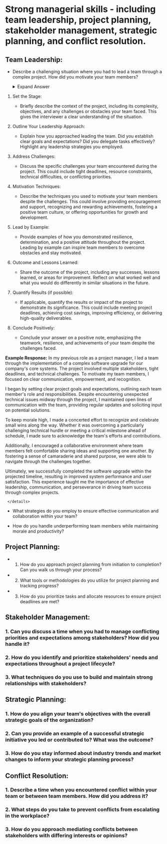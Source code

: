 # Strong managerial skills - including team leadership, project planning, stakeholder management, strategic planning, and conflict resolution.

## Team Leadership:

 - Describe a challenging situation where you had to lead a team through a complex project. How did you motivate your team members?

    <details>
      <summary>Expand Answer</summary>
  
        Answering a question about leading a team through a complex project and motivating team members, it's essential to provide a structured response that highlights your leadership skills, problem-solving abilities, and           interpersonal effectiveness. Here's a suggested approach:
  
1. Set the Stage:
    * Briefly describe the context of the project, including its complexity, objectives, and any challenges or obstacles your team faced. This gives the interviewer a clear understanding of the situation.
      
2. Outline Your Leadership Approach:
    * Explain how you approached leading the team. Did you establish clear goals and expectations? Did you delegate tasks effectively? Highlight any leadership strategies you employed.
  
3. Address Challenges:
    * Discuss the specific challenges your team encountered during the project. This could include tight deadlines, resource constraints, technical difficulties, or conflicting priorities.

4. Motivation Techniques:
    * Describe the techniques you used to motivate your team members despite the challenges. This could involve providing encouragement and support, recognizing and rewarding achievements, fostering a positive team culture, or offering opportunities for growth and development.

5. Lead by Example:
    * Provide examples of how you demonstrated resilience, determination, and a positive attitude throughout the project. Leading by example can inspire team members to overcome obstacles and stay motivated.

6. Outcome and Lessons Learned:
    * Share the outcome of the project, including any successes, lessons learned, or areas for improvement. Reflect on what worked well and what you would do differently in similar situations in the future.

7. Quantify Results (if possible):
    * If applicable, quantify the results or impact of the project to demonstrate its significance. This could include meeting project deadlines, achieving cost savings, improving efficiency, or delivering high-quality deliverables.

8. Conclude Positively:
    * Conclude your answer on a positive note, emphasizing the teamwork, resilience, and achievements of your team despite the challenges faced.

**Example Response:**
In my previous role as a project manager, I led a team through the implementation of a complex software upgrade for our company's core systems. The project involved multiple stakeholders, tight deadlines, and technical challenges. To motivate my team members, I focused on clear communication, empowerment, and recognition.

I began by setting clear project goals and expectations, outlining each team member's role and responsibilities. Despite encountering unexpected technical issues midway through the project, I maintained open lines of communication with the team, providing regular updates and soliciting input on potential solutions.

To keep morale high, I made a concerted effort to recognize and celebrate small wins along the way. Whether it was overcoming a particularly challenging technical hurdle or meeting a critical milestone ahead of schedule, I made sure to acknowledge the team's efforts and contributions.

Additionally, I encouraged a collaborative environment where team members felt comfortable sharing ideas and supporting one another. By fostering a sense of camaraderie and shared purpose, we were able to navigate through the challenges together.

Ultimately, we successfully completed the software upgrade within the projected timeline, resulting in improved system performance and user satisfaction. This experience taught me the importance of effective leadership, communication, and perseverance in driving team success through complex projects.

     </details>

 - What strategies do you employ to ensure effective communication and collaboration within your team?

 - How do you handle underperforming team members while maintaining morale and productivity?

## Project Planning:

  *  1. How do you approach project planning from initiation to completion? Can you walk us through your process?

  *  2. What tools or methodologies do you utilize for project planning and tracking progress?

  *  3. How do you prioritize tasks and allocate resources to ensure project deadlines are met?

## Stakeholder Management:

### 1. Can you discuss a time when you had to manage conflicting priorities and expectations among stakeholders? How did you handle it?

### 2. How do you identify and prioritize stakeholders' needs and expectations throughout a project lifecycle?

### 3. What techniques do you use to build and maintain strong relationships with stakeholders?

## Strategic Planning:

### 1. How do you align your team's objectives with the overall strategic goals of the organization?

### 2. Can you provide an example of a successful strategic initiative you led or contributed to? What was the outcome?

### 3. How do you stay informed about industry trends and market changes to inform your strategic planning process?

## Conflict Resolution:

### 1. Describe a time when you encountered conflict within your team or between team members. How did you address it?

### 2. What steps do you take to prevent conflicts from escalating in the workplace?

### 3. How do you approach mediating conflicts between stakeholders with differing interests or opinions?

